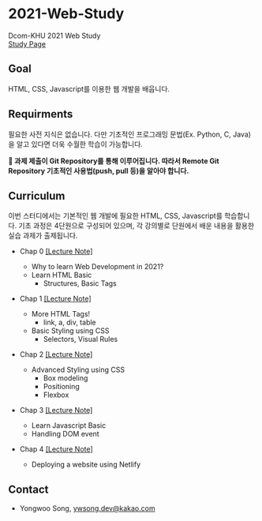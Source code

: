 # 2021-Web-Study

Dcom-KHU 2021 Web Study  
[Study Page](https://dcom-webstudy.netlify.app/)


## Goal

HTML, CSS, Javascript를 이용한 웹 개발을 배웁니다.

## Requirments

필요한 사전 지식은 없습니다. 다만 기초적인 프로그래밍 문법(Ex. Python, C, Java)을 알고 있다면 더욱 수월한 학습이 가능합니다.

**🚩 과제 제출이 Git Repository를 통해 이루어집니다. 따라서 Remote Git Repository 기초적인 사용법(push, pull 등)을 알아야 합니다.**

## Curriculum

이번 스터디에서는 기본적인 웹 개발에 필요한 HTML, CSS, Javascript를 학습합니다. 기초 과정은 4단원으로 구성되어 있으며, 각 강의별로 단원에서 배운 내용을 활용한 실습 과제가 출제됩니다.

- Chap 0 [[Lecture Note]](https://github.com/Dcom-KHU/2021-Web-Study/blob/main/lecture_note/Lecture0_OT.pdf)
  - Why to learn Web Development in 2021?
  - Learn HTML Basic
    - Structures, Basic Tags

- Chap 1 [[Lecture Note]](https://github.com/Dcom-KHU/2021-Web-Study/blob/main/lecture_note/%5BWS%5DLecture1.pdf)
  - More HTML Tags!
    - link, a, div, table
  - Basic Styling using CSS
    - Selectors, Visual Rules

- Chap 2 [[Lecture Note]](https://github.com/Dcom-KHU/2021-Web-Study/blob/main/lecture_note/%5BWS%5DLecture2.pdf)
  - Advanced Styling using CSS
    - Box modeling
    - Positioning
    - Flexbox  

- Chap 3 [[Lecture Note]](https://github.com/Dcom-KHU/2021-Web-Study/blob/main/lecture_note/%5BWS%5DLecture3.pdf)
  - Learn Javascript Basic
  - Handling DOM event

- Chap 4 [[Lecture Note]](https://github.com/Dcom-KHU/2021-Web-Study/blob/main/lecture_note/%5BWS%5DLecture4.pdf)
  - Deploying a website using Netlify

## Contact
- Yongwoo Song, ywsong.dev@kakao.com
